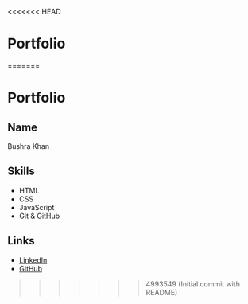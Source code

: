 <<<<<<< HEAD
# Portfolio
=======
# Portfolio

## Name
Bushra Khan

## Skills
- HTML
- CSS
- JavaScript
- Git & GitHub

## Links
- [LinkedIn](www.linkedin.com/in/bushra-khan-7605ab28b)
- [GitHub](https://github.com/Bushra-git)

>>>>>>> 4993549 (Initial commit with README)
